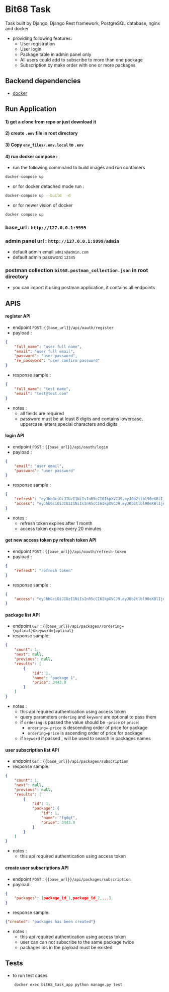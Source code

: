 # Bit68 Task

Task built by Django, Django Rest framework, PostgreSQL database, nginx and docker 
- providing following features:
  - User registration
  - User login
  - Package table in admin panel only
  - All users could add to subscribe to more than one package
  - Subscription by make order with one or more packages


## Backend dependencies

- [docker](https://docs.docker.com/get-docker/)

## Run Application

#### 1) get a clone from repo or just download it
#### 2) create `.env` file in root directory  
#### 3) Copy `env_files/.env.local` to `.env`
#### 4) run docker compose :

- run the following commnand to build images and run containers
```sh
docker-compose up 
 ```
- or for docker detached mode run :
```sh
docker-compose up --build  -d
 ```
- or for newer vision of docker 
```sh
docker compose up
 ```
### base_url : `http://127.0.0.1:9999`
### admin panel url : `http://127.0.0.1:9999/admin`
- default admin email `admin@admin.com`
- default admin password `12345`

### postman collection `bit68.postman_collection.json` in root directory
  - you can import it using postman application, it contains all endpoints 
## APIS

#### register API
- endpoint `POST`: `{{base_url}}/api/oauth/register`
- payload :
```json
{
    "full_name": "user full name",
    "email": "user full email",
    "password": "user password",
    "re_password": "user confirm password"
}
```
- response sample :
```json
{
    "full_name": "test name",
    "email": "test@test.com"
}
```
- notes :
  - all fields are required 
  - password must be at least 8 digits and contains lowercase, uppercase letters,special characters and digits 


#### login API
- endpoint `POST` : `{{base_url}}/api/oauth/login`
- payload :
```json
{
    "email": "user email",
    "password": "user password"
}
```
- response sample :
```json
{
    "refresh": "eyJhbGciOiJIUzI1NiIsInR5cCI6IkpXVCJ9.eyJ0b2tlbl90eXBlIjoicmVmcmVzaCIsImV4cCI6MTcwMDc2MzY2MywiaWF0IjoxNjk4MTcxNjYzLCJqdGkiOiJmZGIzMTMzODcwNzA0YjFkYTMzNDhhZWNiNDIzNmJjZSIsInVzZXJfaWQiOjMsImVtYWlsIjoidGVzdEB0ZXN0LmNvbSIsImZ1bGxfbmFtZSI6Im1vdXNhIG5hZ2VoIn0.M1Wge4zS_r0SDTganoiLM5JQCttvjTKftuth5LiFrlk",
    "access": "eyJhbGciOiJIUzI1NiIsInR5cCI6IkpXVCJ9.eyJ0b2tlbl90eXBlIjoiYWNjZXNzIiwiZXhwIjoxNzAwNzYzNjYzLCJpYXQiOjE2OTgxNzE2NjMsImp0aSI6Ijc2NDY4MjVhNDExNTQ2YzJiNTRlYjRmNWFmMGJjY2EyIiwidXNlcl9pZCI6MywiZW1haWwiOiJ0ZXN0QHRlc3QuY29tIiwiZnVsbF9uYW1lIjoibW91c2EgbmFnZWgifQ.dv9UIo903dW4VO-n8vS9UQL5DoXU5Kp50jTZC1XxT4A"
}
```
- notes :
  - refresh token expires after 1 month
  - access token expires every 20 minutes


#### get new access token py refresh token API
- endpoint `POST` : `{{base_url}}/api/oauth/refresh-token`
- payload :
```json
{
    "refresh": "refresh token"
}
```
- response sample :
```json
{
    "access": "eyJhbGciOiJIUzI1NiIsInR5cCI6IkpXVCJ9.eyJ0b2tlbl90eXBlIjoiYWNjZXNzIiwiZXhwIjoxNjk4MTczMTE0LCJpYXQiOjE2OTgwODcxODksImp0aSI6IjE5NjNiZTlmZjdkNTQ0ZGJiN2E3ZTU3MzUzMTk0YTU4IiwidXNlcl9pZCI6MywiZW1haWwiOiJ0ZXN0QHRlc3QuY29tIiwiZnVsbF9uYW1lIjoibW91c2EgbmFnZWgifQ.eLFbINHkQsQS1uFBw5iod2y9kbmYa4qHkszpN7SjKbI"
}
```

#### package list API
- endpoint `GET` : `{{base_url}}/api/packages/?ordering={optinal}&keyword={optinal}`
- response sample:
```json
{
    "count": 1,
    "next": null,
    "previous": null,
    "results": [
        {
            "id": 1,
            "name": "package 1",
            "price": 3443.0
        }
    ]
}
```
- notes :
  - this api required authentication using access token  
  - query parameters `ordering` and `keyword` are optional to pass them
  - if `ordering` is passed the value should be `-price` or `price`:
    - `ordering=-price` is descending order of price for package
    - `ordering=price` is ascending order of price for package
  - if `keyword` if passed , will be used to search in packages names

#### user subscription list API
- endpoint `GET` : `{{base_url}}/api/packages/subscription`
- response sample:
```json
{
    "count": 1,
    "next": null,
    "previous": null,
    "results": [
        {
            "id": 1,
            "package": {
                "id": 1,
                "name": "fgdgf",
                "price": 3443.0
            }
        }
    ]
}
```
- notes :
  - this api required authentication using access token

#### create user subscriptions API
- endpoint `POST` : `{{base_url}}/api/packages/subscription`
- payload:
```json
{
    "packages": [package_id_1,package_id_2,...]
}
```
- response sample:
```json
{"created": "packages has been created"}
```
- notes :
  - this api required authentication using access token
  - user can can not subscribe to the same package twice  
  - packages ids in the payload must be existed 

## Tests
- to run test cases:
```sh
    docker exec bit68_task_app python manage.py test
 ```